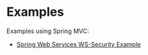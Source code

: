 # Examples

Examples using Spring MVC:

* [Spring Web Services WS-Security Example](https://github.com/Bernardo-MG/spring-ws-security-soap-example)

